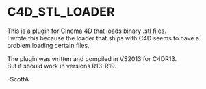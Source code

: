 # C4D_STL_LOADER

This is a plugin for Cinema 4D that loads binary .stl files.<br>
I wrote this because the loader that ships with C4D seems to have a problem loading certain files.

The plugin was written and compiled in VS2013 for C4DR13.<br>
But it should work in versions R13-R19.

-ScottA
